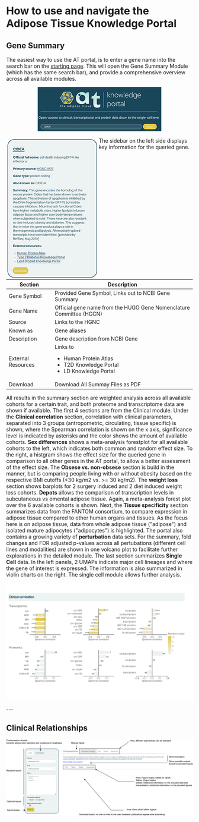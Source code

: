 # How to use and navigate the Adipose Tissue Knowledge Portal

## Gene Summary

The easiest way to use the AT portal, is to enter a gene name into the search bar on the [starting page](adiposetissue.org). This will open the Gene Summary Module (which has the same search bar), and provide a comprehensive overview across all available modules. 

<p align="center">
  <img src="https://github.com/jiawei-zhong/ATportal/blob/main/img/SearchBar.PNG">
</p>
<img align="left" src="https://github.com/jiawei-zhong/ATportal/blob/main/img/SummarySide.PNG">

The sidebar on the left side displays key information for the queried gene.

| Section | Description |
| --- | --- |
| Gene Symbol | Provided Gene Symbol, Links out to NCBI Gene Summary |
| Gene Name | Official gene name from the HUGO Gene Nomenclature Committee (HGCN) |
| Source | Links to the HGNC |
| Known as | Gene aliases |
| Description | Gene description from NCBI Gene |
| External Resources | Links to <ul><li>Human Protein Atlas</li><li>T2D Knowledge Portal</li><li>LD Knowledge Portal</li></ul> |
| Download | Download All Summay Files as PDF |

All results in the summary section are weighted analysis across all available cohorts for a certain trait, and both proteome and transcriptome data are shown if available. The first 4 sections are from the Clinical module. Under the **Clinical correlation** section, correlation with clinical parameters, separated into 3 groups (antropometric, circulating, tissue specific) is shown, where the Spearman correlation is shown on the x axis, significance level is indicated by asterisks and the color shows the amount of available cohorts. **Sex differences** shows a meta-analysis forestplot for all available cohorts to the left, which indicates both common and random effect size. To the right, a histgram shows the effect size for the queried gene in comparison to all other genes in the AT portal, to allow a better assessment of the effect size. The **Obsese vs. non-obsese** section is build in the manner, but is comparing people living with or without obesity based on the respective BMI cutoffs (<30 kg/m2 vs. >= 30 kg/m2). The **weight loss** section shows barplots for 2 surgery induced and 2 diet induced weight loss cohorts. 
**Depots** allows the comparison of transcription levels in subcutaneous vs omental adipose tissue. Again, a meta-analysis forest plot over the 6 available cohorts is shown.
Next, the **Tissue specificity** section summarizes data from the FANTOM consortium, to compare expression in adipose tissue compared to other human organs and tissues. As the focus here is on adipose tissue, data from whole adipose tissue ("adipose") and isolated mature adipocytes ("adipocytes") is highlighted. The portal also contains a growing variety of **perturbation** data sets. For the summary, fold changes and FDR adjusted p-values across all pertubations (different cell lines and modalities) are shown in one volcano plot to facilitate further explorations in the detailed module. The last section summarizes **Single Cell** data. In the left panels, 2 UMAPs indicate major cell lineages and where the gene of interest is expressed. The information is also summarized in violin charts on the right. The single cell module allows further analysis.  

<p align="center">
  <img src="./../img/Summary.gif">
</p>
---

## Clinical Relationships

![Module Layout](./../img/Layout_PDF.png)
